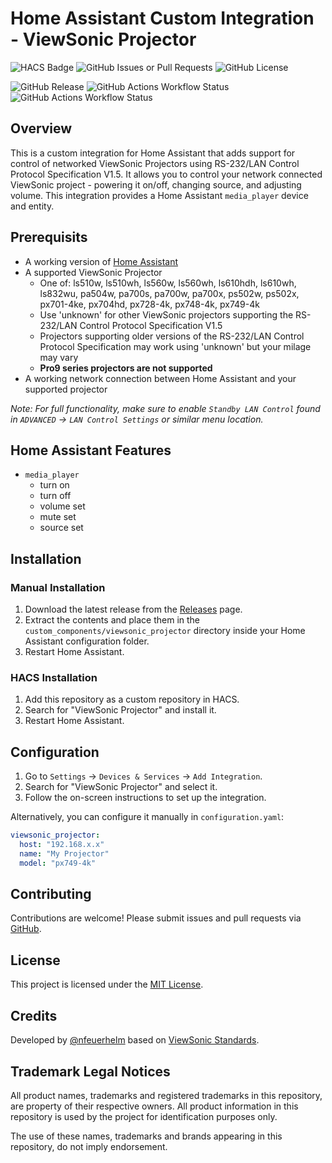# Home Assistant Custom Integration - ViewSonic Projector

![HACS Badge](https://img.shields.io/badge/HACS-Custom-orange.svg?style=flat-square) 
![GitHub Issues or Pull Requests](https://img.shields.io/github/issues/nfeuerhelm/ha-proj-viewsonic)
![GitHub License](https://img.shields.io/github/license/nfeuerhelm/ha-proj-viewsonic)

![GitHub Release](https://img.shields.io/github/v/release/nfeuerhelm/ha-proj-viewsonic?sort=semver&display_name=tag)
![GitHub Actions Workflow Status](https://img.shields.io/github/actions/workflow/status/nfeuerhelm/ha-proj-viewsonic/hacs.yaml?branch=main&label=HACS%20Validate)
![GitHub Actions Workflow Status](https://img.shields.io/github/actions/workflow/status/nfeuerhelm/ha-proj-viewsonic/hassfest.yaml?branch=main&label=hassfest%20Validate)


## Overview
This is a custom integration for Home Assistant that adds support for control of networked ViewSonic Projectors using RS-232/LAN Control Protocol Specification V1.5. It allows you to control your network connected ViewSonic project - powering it on/off, changing source, and adjusting volume. This integration provides a Home Assistant `media_player` device and entity.

## Prerequisits
- A working version of [Home Assistant](https://www.home-assistant.io/)
- A supported ViewSonic Projector
    - One of: ls510w, ls510wh, ls560w, ls560wh, ls610hdh, ls610wh, ls832wu, pa504w, pa700s, pa700w, pa700x, ps502w, ps502x, px701-4ke, px704hd, px728-4k, px748-4k, px749-4k
    - Use 'unknown' for other ViewSonic projectors supporting the RS-232/LAN Control Protocol Specification V1.5
    - Projectors supporting older versions of the RS-232/LAN Control Protocol Specification may work using 'unknown' but your milage may vary
    - **Pro9 series projectors are not supported**
- A working network connection between Home Assistant and your supported projector

_Note: For full functionality, make sure to enable `Standby LAN Control` found in `ADVANCED` → `LAN Control Settings` or similar menu location._

## Home Assistant Features
- `media_player`
    - turn on
    - turn off
    - volume set
    - mute set
    - source set

## Installation
### Manual Installation
1. Download the latest release from the [Releases](https://github.com/nfeuerhelm/ha-proj-viewsonic/releases) page.
2. Extract the contents and place them in the `custom_components/viewsonic_projector` directory inside your Home Assistant configuration folder.
3. Restart Home Assistant.

### HACS Installation
1. Add this repository as a custom repository in HACS.
2. Search for "ViewSonic Projector" and install it.
3. Restart Home Assistant.

## Configuration
1. Go to `Settings` → `Devices & Services` → `Add Integration`.
2. Search for "ViewSonic Projector" and select it.
3. Follow the on-screen instructions to set up the integration.

Alternatively, you can configure it manually in `configuration.yaml`:
```yaml
viewsonic_projector:
  host: "192.168.x.x"
  name: "My Projector"
  model: "px749-4k"
```

## Contributing
Contributions are welcome! Please submit issues and pull requests via [GitHub](https://github.com/nfeuerhelm/ha-proj-viewsonic).

## License
This project is licensed under the [MIT License](LICENSE).

## Credits
Developed by [@nfeuerhelm](https://github.com/nfeuerhelm) based on [ViewSonic Standards](./RS-232%20LAN%20Control%20Protocol%20Specification%20V1.5.pdf).

## Trademark Legal Notices
All product names, trademarks and registered trademarks in this repository, are property of their respective owners. All product information in this repository is used by the project for identification purposes only.

The use of these names, trademarks and brands appearing in this repository, do not imply endorsement.